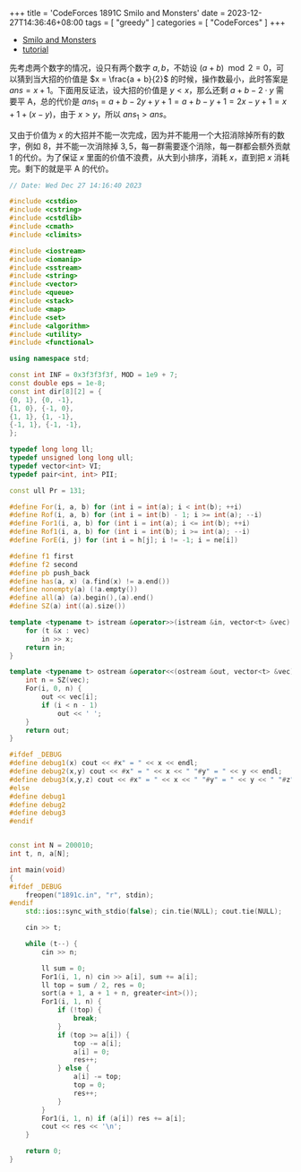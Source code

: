 +++
title = 'CodeForces 1891C Smilo and Monsters'
date = 2023-12-27T14:36:46+08:00
tags = [ "greedy" ]
categories = [ "CodeForces" ]
+++

- [Smilo and Monsters](https://vjudge.net/problem/CodeForces-1891c)
- [tutorial](https://www.luogu.com.cn/problem/solution/CF1891C)

先考虑两个数字的情况，设只有两个数字 $a, b$，不妨设 $(a + b) \mod 2 = 0$，可以猜到当大招的价值是 $x = \frac{a + b}{2}$ 的时候，操作数最小，此时答案是 $ans = x + 1$。下面用反证法，设大招的价值是 $y < x$，那么还剩 $a + b - 2 \cdot y$ 需要平 A，总的代价是 $ans_1 = a + b - 2y + y + 1 = a + b - y + 1 = 2x - y + 1 = x + 1 + (x - y)$，由于 $x > y$，所以 $ans_1 > ans$。

又由于价值为 $x$ 的大招并不能一次完成，因为并不能用一个大招消除掉所有的数字，例如 $8$，并不能一次消除掉 $3, 5$，每一群需要逐个消除，每一群都会额外贡献 1 的代价。为了保证 $x$ 里面的价值不浪费，从大到小排序，消耗 $x$，直到把 $x$ 消耗完。剩下的就是平 A 的代价。

```cpp
// Date: Wed Dec 27 14:16:40 2023

#include <cstdio>
#include <cstring>
#include <cstdlib>
#include <cmath>
#include <climits>

#include <iostream>
#include <iomanip>
#include <sstream>
#include <string>
#include <vector>
#include <queue>
#include <stack>
#include <map>
#include <set>
#include <algorithm>
#include <utility>
#include <functional>

using namespace std;

const int INF = 0x3f3f3f3f, MOD = 1e9 + 7;
const double eps = 1e-8;
const int dir[8][2] = {
{0, 1}, {0, -1},
{1, 0}, {-1, 0},
{1, 1}, {1, -1},
{-1, 1}, {-1, -1},
};

typedef long long ll;
typedef unsigned long long ull;
typedef vector<int> VI;
typedef pair<int, int> PII;

const ull Pr = 131;

#define For(i, a, b) for (int i = int(a); i < int(b); ++i)
#define Rof(i, a, b) for (int i = int(b) - 1; i >= int(a); --i)
#define For1(i, a, b) for (int i = int(a); i <= int(b); ++i)
#define Rof1(i, a, b) for (int i = int(b); i >= int(a); --i)
#define ForE(i, j) for (int i = h[j]; i != -1; i = ne[i])

#define f1 first
#define f2 second
#define pb push_back
#define has(a, x) (a.find(x) != a.end())
#define nonempty(a) (!a.empty())
#define all(a) (a).begin(),(a).end()
#define SZ(a) int((a).size())

template <typename t> istream &operator>>(istream &in, vector<t> &vec) {
    for (t &x : vec)
        in >> x;
    return in;
}

template <typename t> ostream &operator<<(ostream &out, vector<t> &vec) {
    int n = SZ(vec);
    For(i, 0, n) {
        out << vec[i];
        if (i < n - 1)
            out << ' ';
    }
    return out;
}

#ifdef _DEBUG
#define debug1(x) cout << #x" = " << x << endl;
#define debug2(x,y) cout << #x" = " << x << " "#y" = " << y << endl;
#define debug3(x,y,z) cout << #x" = " << x << " "#y" = " << y << " "#z" = " << z << endl;
#else
#define debug1
#define debug2
#define debug3
#endif


const int N = 200010;
int t, n, a[N];

int main(void)
{
#ifdef _DEBUG
    freopen("1891c.in", "r", stdin);
#endif
    std::ios::sync_with_stdio(false); cin.tie(NULL); cout.tie(NULL);

    cin >> t;

    while (t--) {
        cin >> n;

        ll sum = 0;
        For1(i, 1, n) cin >> a[i], sum += a[i];
        ll top = sum / 2, res = 0;
        sort(a + 1, a + 1 + n, greater<int>());
        For1(i, 1, n) {
            if (!top) {
                break;
            }
            if (top >= a[i]) {
                top -= a[i];
                a[i] = 0;
                res++;
            } else {
                a[i] -= top;
                top = 0;
                res++;
            }
        }
        For1(i, 1, n) if (a[i]) res += a[i];
        cout << res << '\n';
    }

    return 0;
}
```
